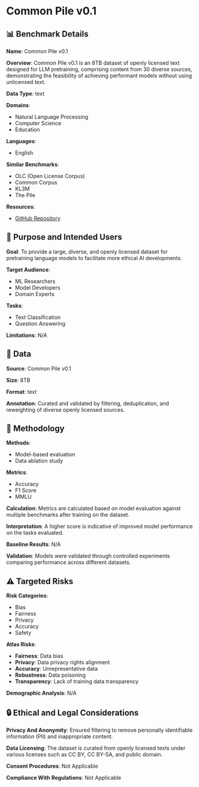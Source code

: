 # Common Pile v0.1

## 📊 Benchmark Details

**Name**: Common Pile v0.1

**Overview**: Common Pile v0.1 is an 8TB dataset of openly licensed text designed for LLM pretraining, comprising content from 30 diverse sources, demonstrating the feasibility of achieving performant models without using unlicensed text.

**Data Type**: text

**Domains**:
- Natural Language Processing
- Computer Science
- Education

**Languages**:
- English

**Similar Benchmarks**:
- OLC (Open License Corpus)
- Common Corpus
- KL3M
- The Pile

**Resources**:
- [GitHub Repository](https://github.com/username/repo)

## 🎯 Purpose and Intended Users

**Goal**: To provide a large, diverse, and openly licensed dataset for pretraining language models to facilitate more ethical AI developments.

**Target Audience**:
- ML Researchers
- Model Developers
- Domain Experts

**Tasks**:
- Text Classification
- Question Answering

**Limitations**: N/A

## 💾 Data

**Source**: Common Pile v0.1

**Size**: 8TB

**Format**: text

**Annotation**: Curated and validated by filtering, deduplication, and reweighting of diverse openly licensed sources.

## 🔬 Methodology

**Methods**:
- Model-based evaluation
- Data ablation study

**Metrics**:
- Accuracy
- F1 Score
- MMLU

**Calculation**: Metrics are calculated based on model evaluation against multiple benchmarks after training on the dataset.

**Interpretation**: A higher score is indicative of improved model performance on the tasks evaluated.

**Baseline Results**: N/A

**Validation**: Models were validated through controlled experiments comparing performance across different datasets.

## ⚠️ Targeted Risks

**Risk Categories**:
- Bias
- Fairness
- Privacy
- Accuracy
- Safety

**Atlas Risks**:
- **Fairness**: Data bias
- **Privacy**: Data privacy rights alignment
- **Accuracy**: Unrepresentative data
- **Robustness**: Data poisoning
- **Transparency**: Lack of training data transparency

**Demographic Analysis**: N/A

## 🔒 Ethical and Legal Considerations

**Privacy And Anonymity**: Ensured filtering to remove personally identifiable information (PII) and inappropriate content.

**Data Licensing**: The dataset is curated from openly licensed texts under various licenses such as CC BY, CC BY-SA, and public domain.

**Consent Procedures**: Not Applicable

**Compliance With Regulations**: Not Applicable
